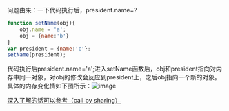 问题由来：一下代码执行后，president.name=?
```JavaScript
function setName(obj){
    obj.name = 'a';
    obj = {name:'b'}
}
var president = {name:'c'};
setName(president);
```
代码执行后president.name='a';进入setName函数后，obj和president指向对内存中同一对象，对obj的修改会反应到president上，之后obj指向一个新的对象。具体的内存变化情如下图所示：![image](https://note.youdao.com/yws/api/personal/file/0A50CF1762F74AC7AA568D788CAAEEB6?method=download&shareKey=4c857540ab434f2f0015b9cf772ce968)

[深入了解的话可以参考（call by sharing）](https://en.wikipedia.org/wiki/Evaluation_strategy#Call_by_sharing)
